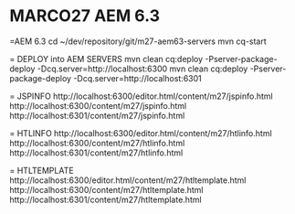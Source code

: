 # MARCO27 AEM 6.3

=AEM 6.3
cd ~/dev/repository/git/m27-aem63-servers
mvn cq-start

= DEPLOY into AEM SERVERS
mvn clean cq:deploy -Pserver-package-deploy -Dcq.server=http://localhost:6300
mvn clean cq:deploy -Pserver-package-deploy -Dcq.server=http://localhost:6301

= JSPINFO
http://localhost:6300/editor.html/content/m27/jspinfo.html
http://localhost:6300/content/m27/jspinfo.html
http://localhost:6301/content/m27/jspinfo.html

= HTLINFO
http://localhost:6300/editor.html/content/m27/htlinfo.html
http://localhost:6300/content/m27/htlinfo.html
http://localhost:6301/content/m27/htlinfo.html

= HTLTEMPLATE
http://localhost:6300/editor.html/content/m27/htltemplate.html
http://localhost:6300/content/m27/htltemplate.html
http://localhost:6301/content/m27/htltemplate.html
